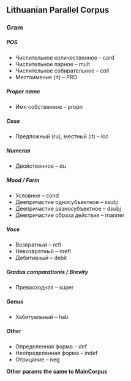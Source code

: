 ## Lithuanian Parallel Corpus

### Gram
##### POS
* Числительное количественное – card
* Числительное парное – mult
* Числительное собирательное – coll
* Местоимение (lt) – PRO


##### Proper name
* Имя собственное – propn


##### Case
* Предложный (ru), местный (lt) – loc


##### Numerus
* Двойственное – du


##### Mood / Form
* Условное – cond
* Деепричастие односубъектное – ssubj
* Деепричастие разносубъектное – dsubj
* Деепричастие образа действия – manner


##### Voce
* Возвратный – refl
* Невозвратный – nrefl
* Дебитивный – debit


##### Gradus comparationis / Brevity
* Превосходная – super


##### Genus
* Хабитуальный – hab



##### Other
* Определенная форма – def
* Неопределенная форма – indef
* Отрицание – neg


**Other params the same to MainCorpus**